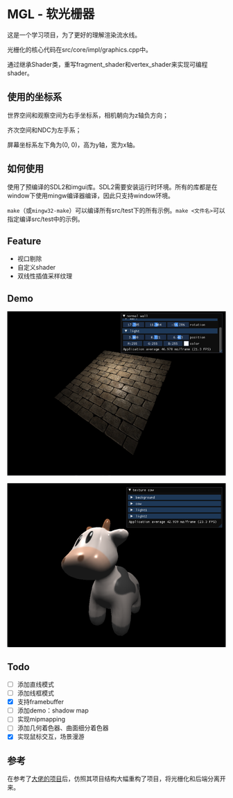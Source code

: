 # MGL - 软光栅器

这是一个学习项目，为了更好的理解渲染流水线。

光栅化的核心代码在src/core/impl/graphics.cpp中。

通过继承Shader类，重写fragment_shader和vertex_shader来实现可编程shader。

## 使用的坐标系

世界空间和观察空间为右手坐标系，相机朝向为z轴负方向；

齐次空间和NDC为左手系；

屏幕坐标系左下角为(0, 0)，高为y轴，宽为x轴。

## 如何使用

使用了预编译的SDL2和imgui库。SDL2需要安装运行时环境。所有的库都是在window下使用mingw编译器编译，因此只支持window环境。

`make`（或`mingw32-make`）可以编译所有src/test下的所有示例。`make <文件名>`可以指定编译src/test中的示例。

## Feature

+ 视口剔除
+ 自定义shader
+ 双线性插值采样纹理

## Demo

![image-20220829232928062](doc/pic/brickwall.png)

![image-20220829232937179](doc/pic/cow.png)

## Todo

- [ ] 添加直线模式
- [ ] 添加线框模式
- [x] 支持framebuffer
- [ ] 添加demo：shadow map
- [ ] 实现mipmapping
- [ ] 添加几何着色器、曲面细分着色器
- [x] 实现鼠标交互，场景漫游

## 参考

在参考了[大佬的项目](https://github.com/zauonlok/renderer.git)后，仿照其项目结构大幅重构了项目，将光栅化和后端分离开来。
